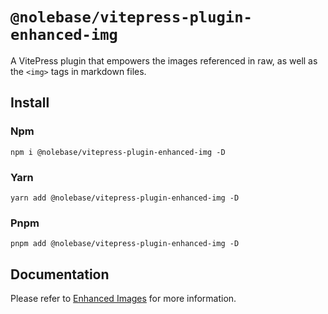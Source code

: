 # `@nolebase/vitepress-plugin-enhanced-img`

A VitePress plugin that empowers the images referenced in raw, as well as the `<img>` tags in markdown files.

## Install

### Npm

```shell
npm i @nolebase/vitepress-plugin-enhanced-img -D
```

### Yarn

```shell
yarn add @nolebase/vitepress-plugin-enhanced-img -D
```

### Pnpm

```shell
pnpm add @nolebase/vitepress-plugin-enhanced-img -D
```

## Documentation

Please refer to [Enhanced Images](https://nolebase-integrations.ayaka.io/pages/en/integrations/vitepress-plugin-enhanced-img/) for more information.
